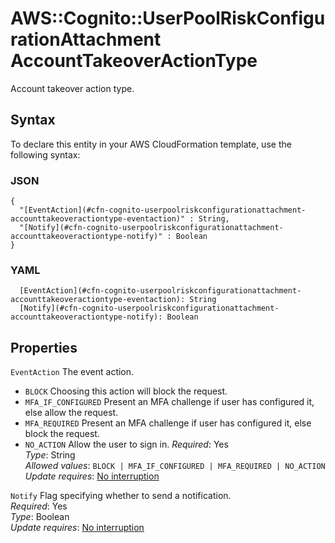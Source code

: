 # AWS::Cognito::UserPoolRiskConfigurationAttachment AccountTakeoverActionType<a name="aws-properties-cognito-userpoolriskconfigurationattachment-accounttakeoveractiontype"></a>

Account takeover action type\.

## Syntax<a name="aws-properties-cognito-userpoolriskconfigurationattachment-accounttakeoveractiontype-syntax"></a>

To declare this entity in your AWS CloudFormation template, use the following syntax:

### JSON<a name="aws-properties-cognito-userpoolriskconfigurationattachment-accounttakeoveractiontype-syntax.json"></a>

```
{
  "[EventAction](#cfn-cognito-userpoolriskconfigurationattachment-accounttakeoveractiontype-eventaction)" : String,
  "[Notify](#cfn-cognito-userpoolriskconfigurationattachment-accounttakeoveractiontype-notify)" : Boolean
}
```

### YAML<a name="aws-properties-cognito-userpoolriskconfigurationattachment-accounttakeoveractiontype-syntax.yaml"></a>

```
  [EventAction](#cfn-cognito-userpoolriskconfigurationattachment-accounttakeoveractiontype-eventaction): String
  [Notify](#cfn-cognito-userpoolriskconfigurationattachment-accounttakeoveractiontype-notify): Boolean
```

## Properties<a name="aws-properties-cognito-userpoolriskconfigurationattachment-accounttakeoveractiontype-properties"></a>

`EventAction`  <a name="cfn-cognito-userpoolriskconfigurationattachment-accounttakeoveractiontype-eventaction"></a>
The event action\.  
+  `BLOCK` Choosing this action will block the request\.
+  `MFA_IF_CONFIGURED` Present an MFA challenge if user has configured it, else allow the request\.
+  `MFA_REQUIRED` Present an MFA challenge if user has configured it, else block the request\.
+  `NO_ACTION` Allow the user to sign in\.
*Required*: Yes  
*Type*: String  
*Allowed values*: `BLOCK | MFA_IF_CONFIGURED | MFA_REQUIRED | NO_ACTION`  
*Update requires*: [No interruption](https://docs.aws.amazon.com/AWSCloudFormation/latest/UserGuide/using-cfn-updating-stacks-update-behaviors.html#update-no-interrupt)

`Notify`  <a name="cfn-cognito-userpoolriskconfigurationattachment-accounttakeoveractiontype-notify"></a>
Flag specifying whether to send a notification\.  
*Required*: Yes  
*Type*: Boolean  
*Update requires*: [No interruption](https://docs.aws.amazon.com/AWSCloudFormation/latest/UserGuide/using-cfn-updating-stacks-update-behaviors.html#update-no-interrupt)